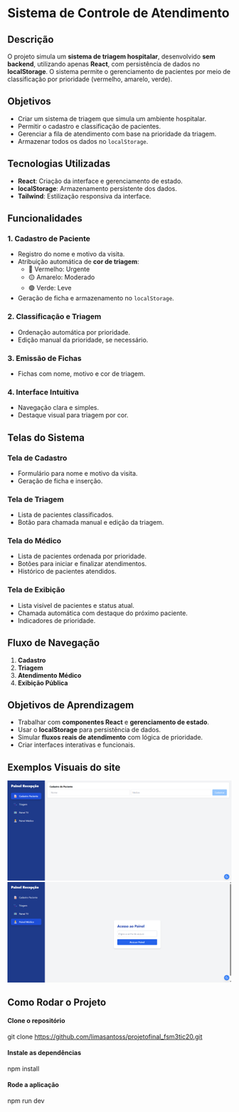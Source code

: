# Sistema de Controle de Atendimento

## Descrição

O projeto simula um **sistema de triagem hospitalar**, desenvolvido **sem backend**, utilizando apenas **React**, com persistência de dados no **localStorage**. O sistema permite o gerenciamento de pacientes por meio de classificação por prioridade (vermelho, amarelo, verde).

## Objetivos

- Criar um sistema de triagem que simula um ambiente hospitalar.
- Permitir o cadastro e classificação de pacientes.
- Gerenciar a fila de atendimento com base na prioridade da triagem.
- Armazenar todos os dados no `localStorage`.

## Tecnologias Utilizadas

- **React**: Criação da interface e gerenciamento de estado.
- **localStorage**: Armazenamento persistente dos dados.
- **Tailwind**: Estilização responsiva da interface.

## Funcionalidades

### 1. Cadastro de Paciente
- Registro do nome e motivo da visita.
- Atribuição automática de **cor de triagem**:
  - 🔴 Vermelho: Urgente
  - 🟡 Amarelo: Moderado
  - 🟢 Verde: Leve
- Geração de ficha e armazenamento no `localStorage`.

### 2. Classificação e Triagem
- Ordenação automática por prioridade.
- Edição manual da prioridade, se necessário.

### 3. Emissão de Fichas
- Fichas com nome, motivo e cor de triagem.

### 4. Interface Intuitiva
- Navegação clara e simples.
- Destaque visual para triagem por cor.

## Telas do Sistema

### Tela de Cadastro
- Formulário para nome e motivo da visita.
- Geração de ficha e inserção.

### Tela de Triagem 
- Lista de pacientes classificados.
- Botão para chamada manual e edição da triagem.

### Tela do Médico
- Lista de pacientes ordenada por prioridade.
- Botões para iniciar e finalizar atendimentos.
- Histórico de pacientes atendidos.

### Tela de Exibição
- Lista visível de pacientes e status atual.
- Chamada automática com destaque do próximo paciente.
- Indicadores de prioridade.

## Fluxo de Navegação

1. **Cadastro** 
2. **Triagem** 
3. **Atendimento Médico**
4. **Exibição Pública** 

## Objetivos de Aprendizagem

- Trabalhar com **componentes React** e **gerenciamento de estado**.
- Usar o **localStorage** para persistência de dados.
- Simular **fluxos reais de atendimento** com lógica de prioridade.
- Criar interfaces interativas e funcionais.


## Exemplos Visuais do site
![Painel principal](image.png)
![Painel Médico](image-1.png)


## Como Rodar o Projeto

#### Clone o repositório
git clone https://github.com/limasantoss/projetofinal_fsm3tic20.git

#### Instale as dependências
npm install

#### Rode a aplicação
npm run dev